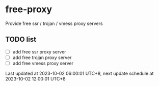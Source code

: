 
# free-proxy
Provide free ssr / trojan / vmess proxy servers


## TODO list
- [ ] add free ssr proxy server
- [ ] add free trojan proxy server
- [ ] add free vmess proxy server

Last updated at 2023-10-02 06:00:01 UTC+8, next update schedule at 2023-10-02 12:00:01 UTC+8


